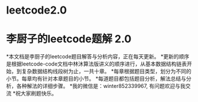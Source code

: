 # leetcode2.0
# 李厨子的leetcode题解 2.0
*本文档是李厨子的leetcode题目解答与分析内容，正在每天更新。
*更新的顺序是根据leetcode-code文档中林沐算法版讲义的顺序进行，从基本数据结构链表开始，到复杂数据结构线段树为止，一共十章。
*每章根据题目类型，划分为不同的小节。每章均有针对本章题目的小节。
*每道题目都包括题目分析，解法总结与分析，各种解法的详细步骤。
*我的微信是：winter852339967, 有问题欢迎与我交流
*祝大家刷题快乐。
